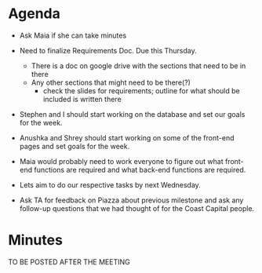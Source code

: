 # Agenda

* Ask Maia if she can take minutes

* Need to finalize Requirements Doc. Due this Thursday.
    * There is a doc on google drive with the sections that need to be in there
    * Any other sections that might need to be there(?)
         * check the slides for requirements; outline for what should be included is written there

* Stephen and I should start working on the database and set our goals for the week.

* Anushka and Shrey should start working on some of the front-end pages and set goals for the week.

* Maia would probably need to work everyone to figure out what front-end functions are required and what back-end functions are required.

* Lets aim to do our respective tasks by next Wednesday.

* Ask TA for feedback on Piazza about previous milestone and ask any follow-up questions that we had thought of for the Coast Capital people. 

# Minutes

TO BE POSTED AFTER THE MEETING

